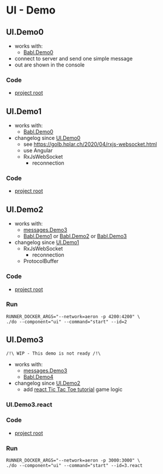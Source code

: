 # UI - Demo

## UI.Demo0
- works with:
    - [Babl.Demo0](../babl/README.md#babldemo0)
- connect to server and send one simple message
- out are shown in the console
### Code
- [project root](./demo0)

## UI.Demo1
- works with:
  - [Babl.Demo0](../babl/README.md#babldemo0)
- changelog since [UI.Demo0](#uidemo0)
  - see https://golb.hplar.ch/2020/04/rxjs-websocket.html
  - use Angular
  - RxJsWebSocket
      - reconnection
### Code
- [project root](./demo1)

## UI.Demo2
- works with:
  - [messages.Demo3](../messages/README.md#messagesdemo2)
  - [Babl.Demo1](../babl/README.md#babldemo1) or [Babl.Demo2](../babl/README.md#babldemo2) or [Babl.Demo3](../babl/README.md#babldemo3)
- changelog since [UI.Demo1](#uidemo1)
  - RxJsWebSocket
      - reconnection
  - ProtocolBuffer
### Code
- [project root](./demo2)
### Run
```shell
RUNNER_DOCKER_ARGS="--network=aeron -p 4200:4200" \
./do --component="ui" --command="start" --id=2
```

## UI.Demo3
`/!\ WIP - This demo is not ready /!\`
- works with:
  - [messages.Demo3](../messages/README.md#messagesdemo3)
  - [Babl.Demo4](../babl/README.md#babldemo4)
- changelog since [UI.Demo2](#uidemo2)
  - add [react Tic Tac Toe tutorial](https://reactjs.org/tutorial/tutorial.html) game logic
### UI.Demo3.react
### Code
- [project root](./demo3.react)
### Run
```shell
RUNNER_DOCKER_ARGS="--network=aeron -p 3000:3000" \
./do --component="ui" --command="start" --id=3.react
```
